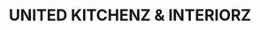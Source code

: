 ---
title: "UNITED KITCHENZ & INTERIORZ"
url: /karachi/united-kitchenz-und-interiorz/
shop: Möbel
---